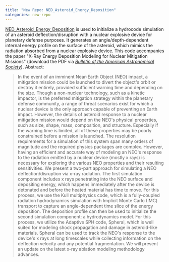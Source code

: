 ```yaml
---
title: "New Repo: NED_Asteroid_Energy_Deposition"
categories: new-repo
---
```


[NED_Asteroid_Energy_Deposition](https://github.com/LLNL/NED_Asteroid_Energy_Deposition) is used to initialize a hydrocode simulation of an asteroid deflection/disruption with a nuclear explosive device for planetary defense purposes. It generates an angle/depth-dependent internal energy profile on the surface of the asteroid, which mimics the radiation absorbed from a nuclear explosive device. This code accompanies the paper "X-Ray Energy Deposition Modeling for Nuclear Mitigation Missions" (download the PDF via [*Bulletin of the American Astronomical Society*](https://baas.aas.org/pub/2021n7i303p07/release/1)). Abstract:

> In the event of an imminent Near-Earth Object (NEO) impact, a mitigation mission could be launched to divert the object's orbit or destroy it entirely, provided sufficient warning time and depending on the size. Though a non-nuclear technology, such as a kinetic impactor, is the preferred mitigation strategy within the planetary defense community, a range of threat scenarios exist for which a nuclear device is the only approach capable of preventing an Earth impact. However, the details of asteroid response to a nuclear mitigation mission would depend on the NEO's physical properties, such as size, shape, mass, composition, and structure. Especially if the warning time is limited, all of these properties may be poorly constrained before a mission is launched. The resolution requirements for a simulation of this system span many orders of magnitude and the required physics packages are complex. However, having an efficient and accurate way of modeling an NEO's response to the radiation emitted by a nuclear device (mostly x rays) is necessary for exploring the various NEO properties and their resulting sensitivities. We present a two-part approach for simulating a NEO deflection/disruption via x-ray radiation. The first simulation component includes x rays penetrating into the NEO surface and depositing energy, which happens immediately after the device is detonated and before the heated material has time to move. For this process, we use the Kull multiphysics code, which is a fully-coupled radiation hydrodynamics simulation with Implicit Monte Carlo (IMC) transport to capture an angle-dependent time slice of the energy deposition. The deposition profile can then be used to initialize the second simulation component: a hydrodynamics model. For this process, we utilize the Adaptive SPH code, Spheral, which is well suited for modeling shock propagation and damage in asteroid-like materials. Spheral can be used to track the NEO's response to the device's x rays at long timescales while collecting information on the deflection velocity and any potential fragmentation. We will present an update on the latest x-ray ablation modeling methodology advances.

